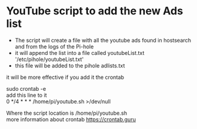 # YouTube script to add the new Ads list 


- The script will create a file with all the youtube ads found in hostsearch and from the logs of the Pi-hole </br>
- it will append the list into a file called youtubeList.txt '/etc/pihole/youtubeList.txt'</br>
- this file will be added to the pihole adlists.txt </br>

it will be more effective if you add it the crontab </br>

sudo crontab -e </br>
add this line to it </br>
0 */4 * * * /home/pi/youtube.sh >/dev/null </br>

Where the script location is /home/pi/youtube.sh </br>
more information about crontab https://crontab.guru </br>


